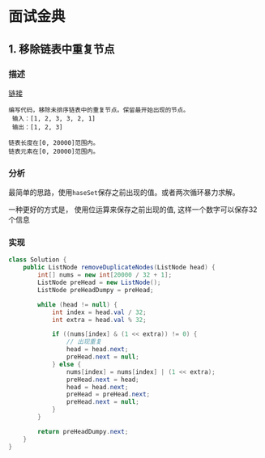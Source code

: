 # 面试金典

## 1. 移除链表中重复节点

### 描述

[链接](https://leetcode-cn.com/problems/remove-duplicate-node-lcci/)

```
编写代码，移除未排序链表中的重复节点。保留最开始出现的节点。
 输入：[1, 2, 3, 3, 2, 1]
 输出：[1, 2, 3]
 
链表长度在[0, 20000]范围内。
链表元素在[0, 20000]范围内。
```

### 分析

最简单的思路，使用`haseSet`保存之前出现的值。或者两次循环暴力求解。

一种更好的方式是， 使用位运算来保存之前出现的值, 这样一个数字可以保存32个信息

### 实现

```java
class Solution {
    public ListNode removeDuplicateNodes(ListNode head) {
        int[] nums = new int[20000 / 32 + 1];
        ListNode preHead = new ListNode();
        ListNode preHeadDumpy = preHead;

        while (head != null) {
            int index = head.val / 32;
            int extra = head.val % 32;

            if ((nums[index] & (1 << extra)) != 0) {
                // 出现重复
                head = head.next;
                preHead.next = null;
            } else {
                nums[index] = nums[index] | (1 << extra);
                preHead.next = head;
                head = head.next;
                preHead = preHead.next;
                preHead.next = null;
            }
        }

        return preHeadDumpy.next;
    }
}
```



